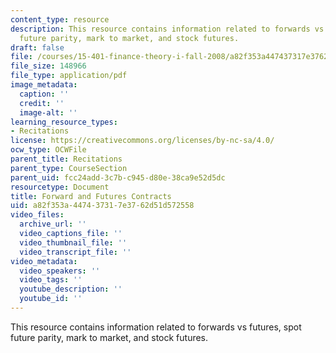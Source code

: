 ```yaml
---
content_type: resource
description: This resource contains information related to forwards vs futures, spot
  future parity, mark to market, and stock futures.
draft: false
file: /courses/15-401-finance-theory-i-fall-2008/a82f353a447437317e3762d51d572558_MIT15_401F08_rec04.pdf
file_size: 148966
file_type: application/pdf
image_metadata:
  caption: ''
  credit: ''
  image-alt: ''
learning_resource_types:
- Recitations
license: https://creativecommons.org/licenses/by-nc-sa/4.0/
ocw_type: OCWFile
parent_title: Recitations
parent_type: CourseSection
parent_uid: fcc24add-3c7b-c945-d80e-38ca9e52d5dc
resourcetype: Document
title: Forward and Futures Contracts
uid: a82f353a-4474-3731-7e37-62d51d572558
video_files:
  archive_url: ''
  video_captions_file: ''
  video_thumbnail_file: ''
  video_transcript_file: ''
video_metadata:
  video_speakers: ''
  video_tags: ''
  youtube_description: ''
  youtube_id: ''
---
```

This resource contains information related to forwards vs futures, spot future parity, mark to market, and stock futures.